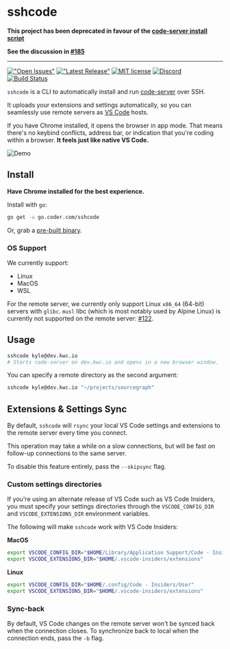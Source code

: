 # sshcode

**This project has been deprecated in favour of the [code-server install script](https://github.com/cdr/code-server#quick-install)**

**See the discussion in [#185](https://github.com/cdr/sshcode/issues/185)**

---

[!["Open Issues"](https://img.shields.io/github/issues-raw/cdr/sshcode.svg)](https://github.com/cdr/sshcode/issues)
[!["Latest Release"](https://img.shields.io/github/release/cdr/sshcode.svg)](https://github.com/cdr/sshcode/releases/latest)
[![MIT license](https://img.shields.io/badge/license-MIT-green.svg)](https://github.com/cdr/sshcode/blob/master/LICENSE)
[![Discord](https://img.shields.io/discord/463752820026376202.svg?label=&logo=discord&logoColor=ffffff&color=7389D8&labelColor=6A7EC2)](https://discord.gg/zxSwN8Z)
[![Build Status](https://travis-ci.org/cdr/sshcode.svg?branch=master)](https://travis-ci.org/cdr/sshcode)

`sshcode` is a CLI to automatically install and run [code-server](https://github.com/cdr/code-server) over SSH.

It uploads your extensions and settings automatically, so you can seamlessly use
remote servers as [VS Code](https://code.visualstudio.com) hosts.

If you have Chrome installed, it opens the browser in app mode. That means
there's no keybind conflicts, address bar, or indication that you're coding within a browser.
**It feels just like native VS Code.**

![Demo](/demo.gif)

## Install

**Have Chrome installed for the best experience.**

Install with `go`:

```bash
go get -u go.coder.com/sshcode
```

Or, grab a [pre-built binary](https://github.com/cdr/sshcode/releases).

### OS Support

We currently support:
- Linux
- MacOS
- WSL

For the remote server, we currently only support Linux `x86_64` (64-bit)
servers with `glibc`. `musl` libc (which is most notably used by Alpine Linux)
is currently not supported on the remote server:
[#122](https://github.com/cdr/sshcode/issues/122).

## Usage

```bash
sshcode kyle@dev.kwc.io
# Starts code-server on dev.kwc.io and opens in a new browser window.
```

You can specify a remote directory as the second argument:

```bash
sshcode kyle@dev.kwc.io "~/projects/sourcegraph"
```

## Extensions & Settings Sync

By default, `sshcode` will `rsync` your local VS Code settings and extensions
to the remote server every time you connect.

This operation may take a while on a slow connections, but will be fast
on follow-up connections to the same server.

To disable this feature entirely, pass the `--skipsync` flag.

### Custom settings directories

If you're using an alternate release of VS Code such as VS Code Insiders, you
must specify your settings directories through the `VSCODE_CONFIG_DIR` and
`VSCODE_EXTENSIONS_DIR` environment variables.

The following will make `sshcode` work with VS Code Insiders:

**MacOS**

```bash
export VSCODE_CONFIG_DIR="$HOME/Library/Application Support/Code - Insiders/User"
export VSCODE_EXTENSIONS_DIR="$HOME/.vscode-insiders/extensions"
```

**Linux**

```bash
export VSCODE_CONFIG_DIR="$HOME/.config/Code - Insiders/User"
export VSCODE_EXTENSIONS_DIR="$HOME/.vscode-insiders/extensions"
```

### Sync-back

By default, VS Code changes on the remote server won't be synced back
when the connection closes. To synchronize back to local when the connection ends,
pass the `-b` flag.
